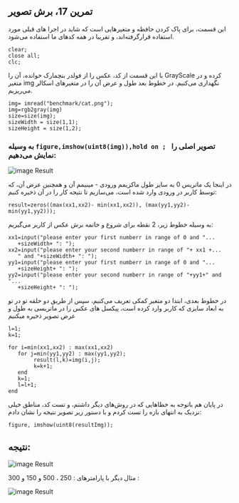 ## تمرین 17، برش تصویر


این قسمت، برای پاک کردن حافظه و متغیرهایی است که شاید در اجرا های قبلی مورد استفاده قرارگرفته‌اند، و تقریبا در همه کدهای ما استفاده می‌شود.

```
clear;
close all;
clc;
```
با این قسمت از کد، عکس را از فولدر بنچمارک خوانده، آن را GrayScale کرده و در متغیر img نگهداری می‌کنیم. در خطوط بعد طول و عرض آن را در متغیرهای اسکالر می‌ریزیم. 
```
img= imread("benchmark/cat.png");
img=rgb2gray(img)
size=size(img);
sizeWidth = size(1,1);
sizeHeight = size(1,2);
```
### به وسیله ```figure,imshow(uint8(img)),hold on ; ``` تصویر اصلی را نمایش می‌دهیم:

![image Result](https://github.com/semnan-university-ai/image-processing-class-002/raw/main/exercises/msg67/asset/rgb2grayscale.jpg)

در اینجا یک ماتریس 0 به سایز طول ماکزیمم ورودی - مینیمم آن و همچنین عرض آن، که توسط کاربر در ورودی وارد شده است، می‌سازیم تا نتیجه کار را در آن ذخیره کنیم: 
```
result=zeros((max(xx1,xx2)- min(xx1,xx2)), (max(yy1,yy2)-min(yy1,yy2)));

```
 به وسیله خطوط زیر، 2 نقطه برای شروع و خاتمه برش عکس از کاربر می‌گیریم:
 ```
 xx1=input("please enter your first numberr in range of 0 and "...
    +sizeWidth+ ": ");
xx2=input("please enter your second numberr in range of "+ xx1 +...
    " and "+sizeWidth+ ": ");
yy1=input("please enter your first numberr in range of 0 and "...
    +sizeHeight+ ": ");
yy2=input("please enter your second numberr in range of "+yy1+" and "...
    +sizeHeight+ ": ");
 ```
 در خطوط بعدی، ابتدا دو متغیر کمکی تعریف می‌کنیم، سپس از طریق دو حلقه تو در تو به ابعاد سایزی که کاربر وارد کرده است، پیکسل های عکس را در ماتریسی به طول و عرض تصویر ذخیره میکنیم
 
 
 ```
l=1;
k=1;

for i=min(xx1,xx2) : max(xx1,xx2)
    for j=min(yy1,yy2) : max(yy1,yy2);
         result(l,k)=img(i,j);  
         k=k+1;
    end
    k=1;
    l=l+1;
end

 ```


در پایان هم باتوجه به خطاهایی که در روش‌های دیگر داشتم، و تست کد، مناطق خیلی نزدیک به انتهای بازه را تست کردم و با دستور زیر تصویر نتیجه را نشان دادم:
```
figure, imshow(uint8(resultImg));
```

## نتیجه:
![image Result](https://github.com/semnan-university-ai/image-processing-class-002/blob/main/exercises/msg67/asset/crop.jpg?raw=true)

مثال دیگر با پارامترهای : 250 ، 500  و 150 و 300  :

![image Result](https://github.com/semnan-university-ai/image-processing-class-002/blob/main/exercises/msg67/asset/crop2.jpg?raw=true)
